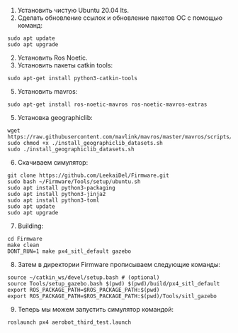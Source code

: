 1. Установить чистую Ubuntu 20.04 lts.
2. Сделать обновление ссылок и обновление пакетов ОС с помощью команд:
  ```
  sudo apt update
  sudo apt upgrade
  ```
2. Установить Ros Noetic.
3. Установить пакеты catkin tools:
  ```
  sudo apt-get install python3-catkin-tools
  ```
5. Установить mavros:
  ```
  sudo apt-get install ros-noetic-mavros ros-noetic-mavros-extras
  ```
5. Установка geographiclib:
  ```
  wget https://raw.githubusercontent.com/mavlink/mavros/master/mavros/scripts/install_geographiclib_datasets.sh
  sudo chmod +x ./install_geographiclib_datasets.sh
  sudo ./install_geographiclib_datasets.sh
  ```
6. Скачиваем симулятор:
  ```
  git clone https://github.com/LeekaiDel/Firmware.git
  sudo bash ~/Firmware/Tools/setup/ubuntu.sh
  sudo apt install python3-packaging
  sudo apt install python3-jinja2
  sudo apt install python3-toml
  sudo apt update
  sudo apt upgrade
  ```
7. Building: 
  ```
  cd Firmware
  make clean
  DONT_RUN=1 make px4_sitl_default gazebo
  ```
8. Затем в директории Firmware прописываем следующие команды:
  ```
  source ~/catkin_ws/devel/setup.bash # (optional)
  source Tools/setup_gazebo.bash $(pwd) $(pwd)/build/px4_sitl_default
  export ROS_PACKAGE_PATH=$ROS_PACKAGE_PATH:$(pwd)
  export ROS_PACKAGE_PATH=$ROS_PACKAGE_PATH:$(pwd)/Tools/sitl_gazebo
  ```
9. Теперь мы можем запустить симулятор командой:
  ```
  roslaunch px4 aerobot_third_test.launch
  ```

